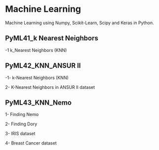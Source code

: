 # Machine Learning
Machine Learning using Numpy, Scikit-Learn, Scipy and Keras in Python.
## PyML41_k Nearest Neighbors
-1 k_Nearest Neighbors (KNN)

## PyML42_KNN_ANSUR II
-1- k-Nearest Neighbors (KNN)

2- K-Nearest Neighbors in ANSUR II dataset

## PyML43_KNN_Nemo
1- Finding Nemo

2- Finding Dory

3- IRIS dataset

4- Breast Cancer dataset

## 